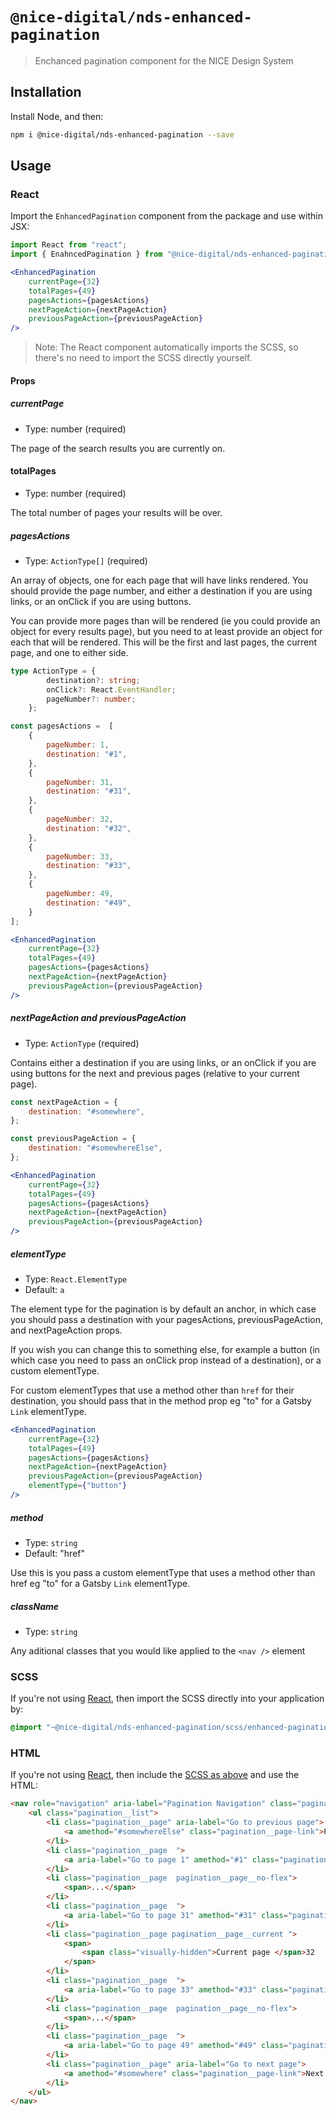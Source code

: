 # `@nice-digital/nds-enhanced-pagination`

> Enchanced pagination component for the NICE Design System

## Installation

Install Node, and then:

```sh
npm i @nice-digital/nds-enhanced-pagination --save
```

## Usage

### React

Import the `EnhancedPagination` component from the package and use within JSX:

```jsx
import React from "react";
import { EnahncedPagination } from "@nice-digital/nds-enhanced-pagination";

<EnhancedPagination
	currentPage={32}
	totalPages={49}
	pagesActions={pagesActions}
	nextPageAction={nextPageAction}
	previousPageAction={previousPageAction}
/>
```

> Note: The React component automatically imports the SCSS, so there's no need to import the SCSS directly yourself.

#### Props

##### currentPage

- Type: number (required)

The page of the search results you are currently on.

#### totalPages

- Type: number (required)

The total number of pages your results will be over.

##### pagesActions

- Type: `ActionType[]` (required)

An array of objects, one for each page that will have links rendered. You should provide the page number, and either a destination if you are using links, or an onClick if you are using buttons.

You can provide more pages than will be rendered (ie you could provide an object for every results page), but you need to at least provide an object for each that will be rendered. This will be the first and last pages, the current page, and one to either side.

```ts
type ActionType = {
		destination?: string;
		onClick?: React.EventHandler;
		pageNumber?: number;
	};
```

```jsx
const pagesActions =  [
	{
		pageNumber: 1,
		destination: "#1",
	},
	{
		pageNumber: 31,
		destination: "#31",
	},
	{
		pageNumber: 32,
		destination: "#32",
	},
	{
		pageNumber: 33,
		destination: "#33",
	},
	{
		pageNumber: 49,
		destination: "#49",
	}
];

<EnhancedPagination
	currentPage={32}
	totalPages={49}
	pagesActions={pagesActions}
	nextPageAction={nextPageAction}
	previousPageAction={previousPageAction}
/>
```

##### nextPageAction and previousPageAction

- Type: `ActionType` (required)

Contains either a destination if you are using links, or an onClick if you are using buttons for the next and previous pages (relative to your current page).

```jsx
const nextPageAction = {
	destination: "#somewhere",
};

const previousPageAction = {
	destination: "#somewhereElse",
};

<EnhancedPagination
	currentPage={32}
	totalPages={49}
	pagesActions={pagesActions}
	nextPageAction={nextPageAction}
	previousPageAction={previousPageAction}
/>
```

##### elementType

- Type: `React.ElementType`
- Default: `a`

The element type for the pagination is by default an anchor, in which case you should pass a destination with your pagesActions, previousPageAction, and nextPageAction props. 

If you wish you can change this to something else, for example a button (in which case you need to pass an onClick prop instead of a destination), or a custom elementType.

For custom elementTypes that use a method other than `href` for their destination, you should pass that in the method prop eg "to" for a Gatsby `Link` elementType.

```jsx
<EnhancedPagination
	currentPage={32}
	totalPages={49}
	pagesActions={pagesActions}
	nextPageAction={nextPageAction}
	previousPageAction={previousPageAction}
	elementType={"button"}
/>
```

##### method

- Type: `string`
- Default: "href"

Use this is you pass a custom elementType that uses a method other than href eg "to" for a Gatsby `Link` elementType.

##### className

- Type: `string`

Any aditional classes that you would like applied to the `<nav />` element 

### SCSS

If you're not using [React](#react), then import the SCSS directly into your application by:

```scss
@import "~@nice-digital/nds-enhanced-pagination/scss/enhanced-pagination";
```

### HTML

If you're not using [React](#react), then include the [SCSS as above](#scss) and use the HTML:

```html
<nav role="navigation" aria-label="Pagination Navigation" class="pagination clearfix mt--a mb--e mr--b mb--b ml--b">
	<ul class="pagination__list">
		<li class="pagination__page" aria-label="Go to previous page">
			<a amethod="#somewhereElse" class="pagination__page-link">Previous page</a>
		</li>
		<li class="pagination__page  ">
			<a aria-label="Go to page 1" amethod="#1" class="pagination__page-link">1</a>
		</li>
		<li class="pagination__page  pagination__page__no-flex">
			<span>...</span>
		</li>
		<li class="pagination__page  ">
			<a aria-label="Go to page 31" amethod="#31" class="pagination__page-link">31</a>
		</li>
		<li class="pagination__page pagination__page__current ">
			<span>
				<span class="visually-hidden">Current page </span>32
			</span>
		</li>
		<li class="pagination__page  ">
			<a aria-label="Go to page 33" amethod="#33" class="pagination__page-link">33</a>
		</li>
		<li class="pagination__page  pagination__page__no-flex">
			<span>...</span>
		</li>
		<li class="pagination__page  ">
			<a aria-label="Go to page 49" amethod="#49" class="pagination__page-link">49</a>
		</li>
		<li class="pagination__page" aria-label="Go to next page">
			<a amethod="#somewhere" class="pagination__page-link">Next page</a>
		</li>
	</ul>
</nav>
```

